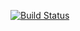 [![Build Status](https://travis-ci.org/Lazaroscuro/CI_Test.svg?branch=master)](https://travis-ci.org/Lazaroscuro/CI_Test)
